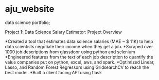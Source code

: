 # aju_website
data science portfolio;

Project 1: Data Science Salary Estimator: Project Overview

*Created a tool that estimates data science salaries (MAE ~ $ 11K) to help data scientists negotiate their income when they get a job.
*Scraped over 1000 job descriptions from glassdoor using python and selenium
*Engineered features from the text of each job description to quantify the value companies put on python, excel, aws, and spark.
*Optimized Linear, Lasso, and Random Forest Regressors using GridsearchCV to reach the best model.
*Built a client facing API using flask
